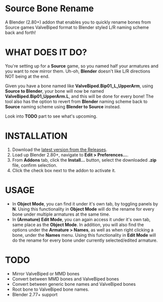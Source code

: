 # Source Bone Rename
A Blender (2.80+) addon that enables you to quickly rename bones from Source games ValveBiped format to Blender styled L/R naming scheme back and forth!

# WHAT DOES IT DO?
You're setting up for a **Source** game, so you named half your armatures and you want to now mirror them. Uh-oh, **Blender** doesn't like L/R directions NOT being at the end.

Given you have a bone named like **ValveBiped.Bip01_L_UpperArm**, using **Source to Blender**, your bone will now be named **ValveBiped.Bip01_UpperArm.L**, and this will be done for every bone! The tool also has the option to revert from **Blender** naming scheme back to **Source** naming scheme using **Blender to Source** instead.

Look into **TODO** part to see what's upcoming.

# INSTALLATION
1. Download the [latest version from the Releases](https://github.com/ASertacAkkaya/source-bone-rename/releases/latest).
2. Load up Blender 2.80+, navigate to **Edit > Preferences...**.
3. From **Addons** tab, click the **Install...** button, select the downloaded **.zip** file, confirm selection.
4. Click the check box next to the addon to activate it.

# USAGE
- In **Object Mode**, you can find it under it's own tab, by toggling panels by **N**. Using this functionality in **Object Mode** will do the rename for every bone under multiple armatures at the same time.
- In **(Armature) Edit Mode**, you can again access it under it's own tab, same place as the **Object Mode**. In addition, you will also find the options under the **Armature > Names**, as well as when right clicking a bone, under the **Names** menu. Using this functionality in **Edit Mode** will do the rename for every bone under currently selected/edited armature.

# TODO
- Mirror ValveBiped or MMD bones
- Convert between MMD bones and ValveBiped bones
- Convert between generic bone names and ValveBiped bones
- Root bone to ValveBiped bone names.
- Blender 2.77+ support
